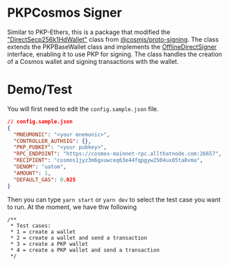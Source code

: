 # PKPCosmos Signer

Similar to PKP-Ethers, this is a package that modified the ["DirectSecp256k1HdWallet"](https://github.com/cosmos/cosmjs/blob/main/packages/proto-signing/src/directsecp256k1wallet.ts) class from [@cosmjs/proto-signing](https://github.com/cosmos/cosmjs/tree/main/packages/proto-signing). The class extends the PKPBaseWallet class and implements the [OfflineDirectSigner](https://github.com/cosmos/cosmjs/blob/main/packages/proto-signing/src/signer.ts) interface, enabling it to use PKP for signing. The class handles the creation of a Cosmos wallet and signing transactions with the wallet.

# Demo/Test

You will first need to edit the `config.sample.json` file. 

```json
// config.sample.json
{
  "MNEUMONIC": "<your mnemonic>",
  "CONTROLLER_AUTHSIG": {},
  "PKP_PUBKEY": "<your pubkey>",
  "RPC_ENDPOINT": "https://cosmos-mainnet-rpc.allthatnode.com:26657",
  "RECIPIENT": "cosmos1jyz3m6gxuwceq63e44fqpgyw2504ux85ta8vma",
  "DENOM": "uatom",
  "AMOUNT": 1,
  "DEFAULT_GAS": 0.025
}
```

Then you can type `yarn start` or `yarn dev` to select the test case you want to run. At the moment, we have thw following

```
/**
 * Test cases:
 * 1 = create a wallet
 * 2 = create a wallet and send a transaction
 * 3 = create a PKP wallet
 * 4 = create a PKP wallet and send a transaction
 */
```

